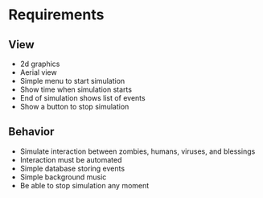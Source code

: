 # Requirements
## View
* 2d graphics
* Aerial view
* Simple menu to start simulation
* Show time when simulation starts
* End of simulation shows list of events
* Show a button to stop simulation
## Behavior
* Simulate interaction between zombies, humans, viruses, and blessings
* Interaction must be automated
* Simple database storing events
* Simple background music
* Be able to stop simulation any moment